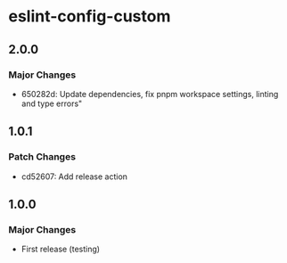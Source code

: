 # eslint-config-custom

## 2.0.0

### Major Changes

- 650282d: Update dependencies, fix pnpm workspace settings, linting and type errors"

## 1.0.1

### Patch Changes

- cd52607: Add release action

## 1.0.0

### Major Changes

- First release (testing)
